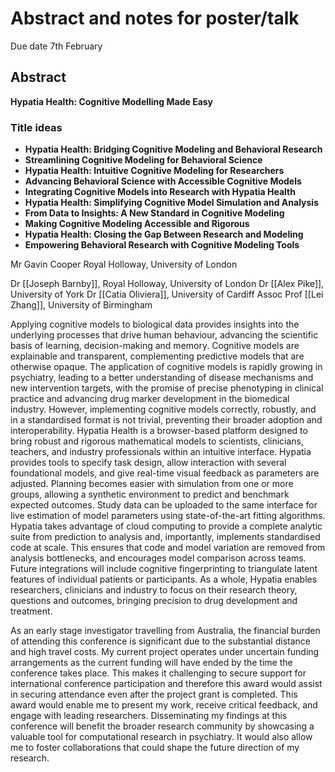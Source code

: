 # Abstract and notes for poster/talk

Due date 7th February

## Abstract

**Hypatia Health: Cognitive Modelling Made Easy**

### Title ideas

- **Hypatia Health: Bridging Cognitive Modeling and Behavioral Research**
- **Streamlining Cognitive Modeling for Behavioral Science**
- **Hypatia Health: Intuitive Cognitive Modeling for Researchers**
- **Advancing Behavioral Science with Accessible Cognitive Models**
- **Integrating Cognitive Models into Research with Hypatia Health**
- **Hypatia Health: Simplifying Cognitive Model Simulation and Analysis**
- **From Data to Insights: A New Standard in Cognitive Modeling**
- **Making Cognitive Modeling Accessible and Rigorous**
- **Hypatia Health: Closing the Gap Between Research and Modeling**
- **Empowering Behavioral Research with Cognitive Modeling Tools**


Mr Gavin Cooper
Royal Holloway, University of London


Dr [[Joseph Barnby]], Royal Holloway, University of London
Dr [[Alex Pike]], University of York
Dr [[Catia Oliviera]], University of Cardiff
Assoc Prof [[Lei Zhang]], University of Birmingham

Applying cognitive models to biological data provides insights into the underlying processes that drive human behaviour, advancing the scientific basis of learning, decision-making and memory. Cognitive models are explainable and transparent, complementing predictive models that are otherwise opaque. The application of cognitive models is rapidly growing in psychiatry, leading to a better understanding of disease mechanisms and new intervention targets, with the promise of precise phenotyping in clinical practice and advancing drug marker development in the biomedical industry. However, implementing cognitive models correctly, robustly, and in a standardised format is not trivial, preventing their broader adoption and interoperability. Hypatia Health is a browser-based platform designed to bring robust and rigorous mathematical models to scientists, clinicians, teachers, and industry professionals within an intuitive interface. Hypatia provides tools to specify task design, allow interaction with several foundational models, and give real-time visual feedback as parameters are adjusted. Planning becomes easier with simulation from one or more groups, allowing a synthetic environment to predict and benchmark expected outcomes. Study data can be uploaded to the same interface for live estimation of model parameters using state-of-the-art fitting algorithms. Hypatia takes advantage of cloud computing to provide a complete analytic suite from prediction to analysis and, importantly, implements standardised code at scale. This ensures that code and model variation are removed from analysis bottlenecks, and encourages model comparison across teams. Future integrations will include cognitive fingerprinting to triangulate latent features of individual patients or participants. As a whole, Hypatia enables researchers, clinicians and industry to focus on their research theory, questions and outcomes, bringing precision to drug development and treatment.


As an early stage investigator travelling from Australia, the financial burden of attending this conference is significant due to the substantial distance and high travel costs. My current project operates under uncertain funding arrangements as the current funding will have ended by the time the conference takes place. This makes it challenging to secure support for international conference participation and therefore this award would assist in securing attendance even after the project grant is completed. This award would enable me to present my work, receive critical feedback, and engage with leading researchers. Disseminating my findings at this conference will benefit the broader research community by showcasing a valuable tool for computational research in psychiatry. It would also allow me to foster collaborations that could shape the future direction of my research.